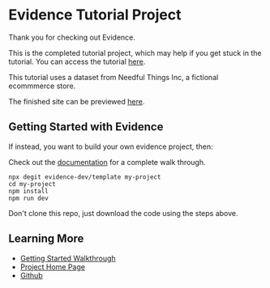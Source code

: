 # Evidence Tutorial Project

Thank you for checking out Evidence. 

This is the completed tutorial project, which may help if you get stuck in the tutorial. 
You can access the tutorial [here](https://docs.evidence.dev/tutorial/what-well-build).

This tutorial uses a dataset from Needful Things Inc, a fictional ecommmerce store.

The finished site can be previewed [here](https://fabulous-hummingbird-56e2cb.netlify.app/).

## Getting Started with Evidence

If instead, you want to build your own evidence project, then:

Check out the [documentation](https://docs.evidence.dev) for a complete walk through.

```
npx degit evidence-dev/template my-project
cd my-project 
npm install 
npm run dev 
```

Don't clone this repo, just download the code using the steps above. 

## Learning More

- [Getting Started Walkthrough](https://docs.evidence.dev/getting-started/get-started)
- [Project Home Page](https://www.evidence.dev)
- [Github](https://github.com/evidence-dev/evidence)

